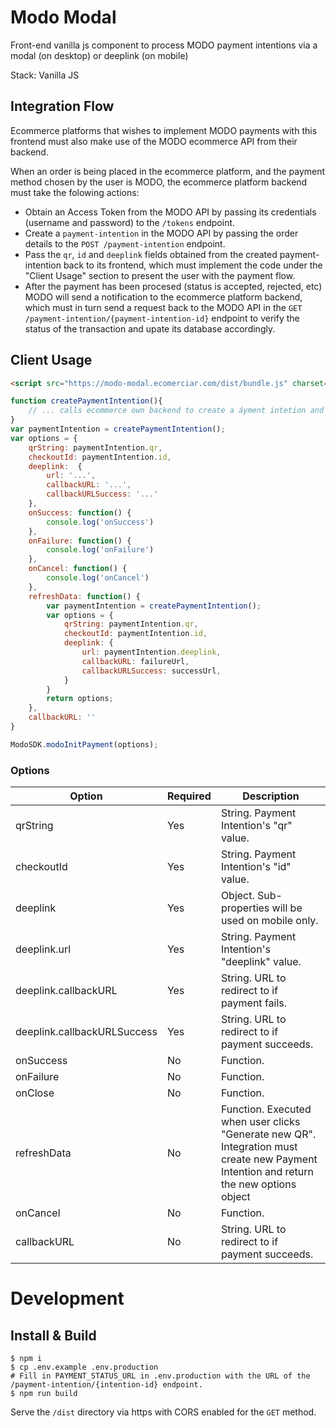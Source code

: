 # Modo Modal

Front-end vanilla js component to process MODO payment intentions via a modal (on desktop) or deeplink (on mobile)

Stack: Vanilla JS

## Integration Flow

Ecommerce platforms that wishes to implement MODO payments with this frontend must also make use of the MODO ecommerce API from their backend.

When an order is being placed in the ecommerce platform, and the payment method chosen by the user is MODO, the ecommerce platform backend must take the folowing actions:

- Obtain an Access Token from the MODO API by passing its credentials (username and password) to the `/tokens` endpoint. 
- Create a `payment-intention` in the MODO API by passing the order details to the `POST /payment-intention` endpoint.
- Pass the `qr`, `id` and `deeplink` fields obtained from the created payment-intention back to its frontend, which must implement the code under the "Client Usage" section to present the user with the payment flow.
- After the payment has been procesed (status is accepted, rejected, etc) MODO will send a notification to the ecommerce platform backend, which must in turn send a request back to the MODO API in the `GET /payment-intention/{payment-intention-id}` endpoint to verify the status of the transaction and upate its database accordingly.

## Client Usage

```html
<script src="https://modo-modal.ecomerciar.com/dist/bundle.js" charset="utf-8">
```

```js
function createPaymentIntention(){
    // ... calls ecommerce own backend to create a áyment intetion and returns the data
}
var paymentIntention = createPaymentIntention();
var options = {
    qrString: paymentIntention.qr,
    checkoutId: paymentIntention.id,
    deeplink:  {
        url: '...',
        callbackURL: '...',
        callbackURLSuccess: '...'
    },
    onSuccess: function() {
        console.log('onSuccess')
    },
    onFailure: function() {
        console.log('onFailure')
    },
    onCancel: function() {
        console.log('onCancel')
    },
    refreshData: function() {
        var paymentIntention = createPaymentIntention();
        var options = {
            qrString: paymentIntention.qr,
            checkoutId: paymentIntention.id,
            deeplink: {
                url: paymentIntention.deeplink,
                callbackURL: failureUrl,
                callbackURLSuccess: successUrl,
            }
        }
        return options;
    },
    callbackURL: ''
}

ModoSDK.modoInitPayment(options);
```

### Options

|Option |Required  | Description|
--- | --- | ---
|qrString|Yes|String. Payment Intention's "qr" value.|
|checkoutId|Yes|String. Payment Intention's "id" value.|
|deeplink|Yes|Object. Sub-properties will be used on mobile only. |
|deeplink.url|Yes|String. Payment Intention's "deeplink" value.|
|deeplink.callbackURL|Yes|String. URL to redirect to if payment fails.|
|deeplink.callbackURLSuccess|Yes|String. URL to redirect to if payment succeeds.|
|onSuccess|No|Function.|
|onFailure|No|Function.|
|onClose|No|Function.|
|refreshData|No|Function. Executed when user clicks "Generate new QR". Integration must create new Payment Intention and return the new options object|
|onCancel|No|Function.|
|callbackURL|No|String. URL to redirect to if payment succeeds.|


# Development

## Install & Build

```
$ npm i
$ cp .env.example .env.production
# Fill in PAYMENT_STATUS_URL in .env.production with the URL of the /payment-intention/{intention-id} endpoint.
$ npm run build
```

Serve the `/dist` directory via https with CORS enabled for the `GET` method. 
